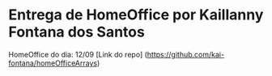 # Entrega de HomeOffice por Kaillanny Fontana dos Santos
HomeOffice do dia: 12/09 
[Link do repo] (https://github.com/kai-fontana/homeOfficeArrays)
